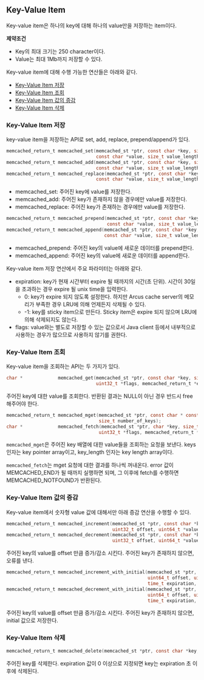 ## Key-Value Item

Key-value item은 하나의 key에 대해 하나의 value만을 저장하는 item이다.

**제약조건**
- Key의 최대 크기는 250 character이다.
- Value는 최대 1Mb까지 저장할 수 있다.

Key-value item에 대해 수행 가능한 연산들은 아래와 같다.

- [Key-Value Item 저장](03-key-value-API.md#key-value-item-%EC%A0%80%EC%9E%A5)
- [Key-Value Item 조회](03-key-value-API.md#key-value-item-%EC%A1%B0%ED%9A%8C)
- [Key-Value Item 값의 증감](03-key-value-API.md#key-value-item-%EA%B0%92%EC%9D%98-%EC%A6%9D%EA%B0%90)
- [Key-Value Item 삭제](03-key-value-API.md#key-value-item-%EC%82%AD%EC%A0%9C)

### Key-Value Item 저장

key-value item을 저장하는 API로 set, add, replace, prepend/append가 있다.

``` c
memcached_return_t memcached_set(memcached_st *ptr, const char *key, size_t key_length,
                                 const char *value, size_t value_length, time_t expiration, uint32_t flags);
memcached_return_t memcached_add(memcached_st *ptr, const char *key, size_t key_length,
                                 const char *value, size_t value_length, time_t expiration, uint32_t flags);
memcached_return_t memcached_replace(memcached_st *ptr, const char *key, size_t key_length,
                                 const char *value, size_t value_length, time_t expiration, uint32_t flags);
```

- memcached_set: 주어진 key에 value를 저장한다.
- memcached_add: 주어진 key가 존재하지 않을 경우에만 value를 저장한다.
- memcached_replace: 주어진 key가 존재하는 경우에만 value를 저장한다.


``` c
memcached_return_t memcached_prepend(memcached_st *ptr, const char *key, size_t key_length,
                                     const char *value, size_t value_length, time_t expiration, uint32_t flags);
memcached_return_t memcached_append(memcached_st *ptr, const char *key, size_t key_length,
                                    const char *value, size_t value_length, time_t expiration, uint32_t flags);
```

- memcached_prepend: 주어진 key의 value에 새로운 데이터를 prepend한다.
- memcached_append: 주어진 key의 value에 새로운 데이터를 append한다.

Key-value item 저장 연산에서 주요 파라미터는 아래와 같다.
- expiration: key가 현재 시간부터 expire 될 때까지의 시간(초 단위). 시간이 30일을 초과하는 경우 expire 될 unix time을 입력한다.
  - 0: key가 expire 되지 않도록 설정한다.
       하지만 Arcus cache server의 메모리가 부족한 경우 LRU에 의해 언제든지 삭제될 수 있다.
  - -1: key를 sticky item으로 만든다. Sticky item은 expire 되지 않으며 LRU에 의해 삭제되지도 않는다.
- flags: value와는 별도로 저장할 수 있는 값으로서 Java client 등에서 내부적으로 사용하는 경우가 많으므로 사용하지 않기를 권한다.

### Key-Value Item 조회

Key-value item을 조회하는 API는 두 가지가 있다.

```c
char *             memcached_get(memcached_st *ptr, const char *key, size_t key_length, size_t *value_length,
                                 uint32_t *flags, memcached_return_t *error);
```

주어진 key에 대한 value를 조회한다. 반환된 결과는 NULL이 아닌 경우 반드시 free 해주어야 한다.

```c
memcached_return_t memcached_mget(memcached_st *ptr, const char * const *keys,  const size_t *key_length,
                                  size_t number_of_keys);
char *             memcached_fetch(memcached_st *ptr, char *key, size_t *key_length, size_t *value_length,
                                  uint32_t *flags, memcached_return_t *error);
```

`memcached_mget`은 주어진 key 배열에 대한 value들을 조회하는 요청을 보낸다.
keys 인자는 key pointer array이고, key_length 인자는 key length array이다.

`memcached_fetch`는 mget 요청에 대한 결과를 하나씩 꺼내온다.
error 값이 MEMCACHED_END가 될 때까지 실행하면 되며, 그 이후에 fetch를 수행하면 MEMCACHED_NOTFOUND가 반환된다.


### Key-Value Item 값의 증감

Key-value item에서 숫자형 value 값에 대해서만 아래 증감 연산을 수행할 수 있다.

``` c
memcached_return_t memcached_increment(memcached_st *ptr, const char *key, size_t key_length,
                                       uint32_t offset, uint64_t *value)
memcached_return_t memcached_decrement(memcached_st *ptr, const char *key, size_t key_length,
                                       uint32_t offset, uint64_t *value)
```

주어진 key의 value를 offset 만큼 증가/감소 시킨다.
주어진 key가 존재하지 않으면, 오류를 낸다.

```c
memcached_return_t memcached_increment_with_initial(memcached_st *ptr, const char *key, size_t key_length,
                                                    uint64_t offset, uint64_t initial, uint32_t flags,
                                                    time_t expiration, uint64_t *value)
memcached_return_t memcached_decrement_with_initial(memcached_st *ptr, const char *key, size_t key_length,
                                                    uint64_t offset, uint64_t initial, uint32_t flags,
                                                    time_t expiration, uint64_t *value)
```

주어진 key의 value를 offset 만큼 증가/감소 시킨다.
주어진 key가 존재하지 않으면, initial 값으로 저장한다.


### Key-Value Item 삭제

```c
memcached_return_t memcached_delete(memcached_st *ptr, const char *key, size_t key_length, time_t expiration);
```

주어진 key를 삭제한다.
expiration 값이 0 이상으로 지정되면 key는 expiration 초 이후에 삭제된다.

